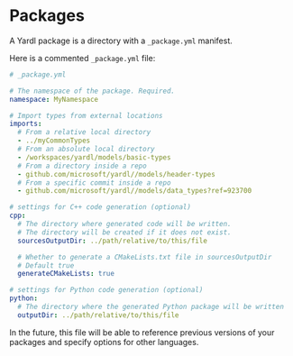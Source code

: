 # Packages

A Yardl package is a directory with a `_package.yml` manifest.

Here is a commented `_package.yml` file:

```yaml
# _package.yml

# The namespace of the package. Required.
namespace: MyNamespace

# Import types from external locations
imports:
  # From a relative local directory
  - ../myCommonTypes
  # From an absolute local directory
  - /workspaces/yardl/models/basic-types
  # From a directory inside a repo
  - github.com/microsoft/yardl//models/header-types
  # From a specific commit inside a repo
  - github.com/microsoft/yardl//models/data_types?ref=923700

# settings for C++ code generation (optional)
cpp:
  # The directory where generated code will be written.
  # The directory will be created if it does not exist.
  sourcesOutputDir: ../path/relative/to/this/file

  # Whether to generate a CMakeLists.txt file in sourcesOutputDir
  # Default true
  generateCMakeLists: true

# settings for Python code generation (optional)
python:
  # The directory where the generated Python package will be written
  outputDir: ../path/relative/to/this/file
```

In the future, this file will be able to reference previous versions of
your packages and specify options for other languages.
